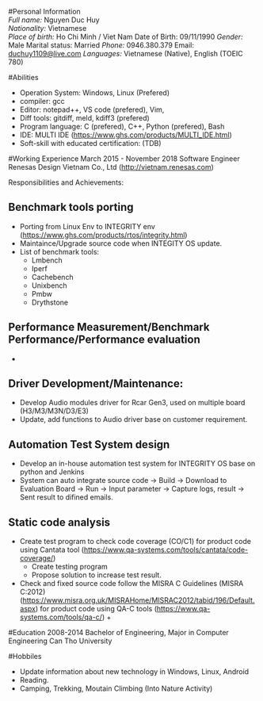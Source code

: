 #Personal Information		
*Full name:*	Nguyen Duc Huy	
*Nationality:*	Vietnamese	
*Place of birth:* Ho Chi Minh / Viet Nam	Date of Birth: 09/11/1990
*Gender:*	Male	Marital status: Married
*Phone:*	0946.380.379	Email: duchuy1109@live.com
*Languages:* Vietnamese (Native), 
                      English          (TOEIC 780)
                      
#Abilities
- Operation System: Windows, Linux (Prefered)
- compiler: gcc 
- Editor: notepad++, VS code (prefered), Vim, 
- Diff tools: gitdiff, meld, kdiff3 (prefered)
- Program language: C (prefered), C++, Python (prefered), Bash
- IDE: MULTI IDE (https://www.ghs.com/products/MULTI_IDE.html)
- Soft-skill with educated certification: (TDB)

#Working Experience
March 2015 - November 2018
Software Engineer
Renesas Design Vietnam Co., Ltd (http://vietnam.renesas.com)

Responsibilities and Achievements:

## Benchmark tools porting
- Porting from Linux Env to INTEGRITY env  (https://www.ghs.com/products/rtos/integrity.html)
- Maintaince/Upgrade source code when INTEGITY OS update.
- List of benchmark tools:
  + Lmbench
  + Iperf
  + Cachebench
  + Unixbench
  + Pmbw
  + Drythstone

## Performance Measurement/Benchmark Performance/Performance evaluation
- 

## Driver Development/Maintenance:
- Develop Audio modules driver for Rcar Gen3, used on multiple board (H3/M3/M3N/D3/E3)
- Update, add functions to Audio driver base on customer requirement.

## Automation Test System design
- Develop an in-house automation test system for INTEGRITY OS base on python and Jenkins
- System can auto integrate source code -> Build -> Download to Evaluation Board -> Run -> Input parameter -> Capture logs, result -> Sent result to difined emails.

## Static code analysis 
- Create test program to check code coverage (CO/C1) for product code using Cantata tool (https://www.qa-systems.com/tools/cantata/code-coverage/)
    + Create testing program
    + Propose solution to increase test result.
- Check and fixed source code follow the MISRA C Guidelines (MISRA C:2012) (https://www.misra.org.uk/MISRAHome/MISRAC2012/tabid/196/Default.aspx) for product code using QA-C tools (https://www.qa-systems.com/tools/qa-c/)
    + 


#Education
2008-2014
Bachelor of Engineering, Major in Computer Engineering Can Tho University

#Hobbiles
- Update information about new technology in Windows, Linux, Android
- Reading.
- Camping, Trekking, Moutain Climbing (Into Nature Activity)
